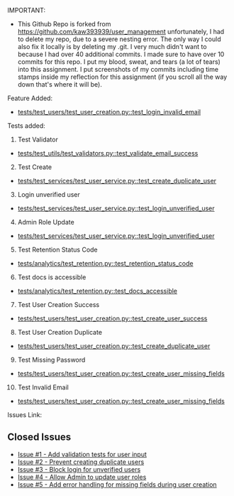 IMPORTANT: 
- This Github Repo is forked from https://github.com/kaw393939/user_management unfortunately, I had to delete my repo, due to a severe nesting error. The only way I could also fix it locally is by deleting my .git. I very much didn't want to because I had over 40 additional commits. I made sure to have over 10 commits for this repo. I put my blood, sweat, and tears (a lot of tears) into this assignment. I put screenshots of my commits including time stamps inside my reflection for this assignment (if you scroll all the way down that's where it will be). 

Feature Added: 
- [tests/test_users/test_user_creation.py::test_login_invalid_email](https://github.com/daniellescalera/scalera_final/blob/main/tests/test_users/test_user_creation.py#L55)


Tests added: 

1. Test Validator
- [tests/test_utils/test_validators.py::test_validate_email_success](https://github.com/daniellescalera/scalera_final/blob/main/tests/test_utils/test_validators.py#L8)
 
 2. Test Create
- [tests/test_services/test_user_service.py::test_create_duplicate_user](https://github.com/daniellescalera/scalera_final/blob/main/tests/test_services/test_user_service.py#L36)

3. Login unverified user
- [tests/test_services/test_user_service.py::test_login_unverified_user](https://github.com/daniellescalera/scalera_final/blob/main/tests/test_services/test_user_service.py#L69)

4. Admin Role Update 
- [tests/test_services/test_user_service.py::test_login_unverified_user](https://github.com/daniellescalera/scalera_final/blob/main/tests/test_services/test_user_service.py#L69)

5. Test Retention Status Code
- [tests/analytics/test_retention.py::test_retention_status_code](https://github.com/daniellescalera/scalera_final/blob/main/tests/analytics/test_retention.py#L6)

6. Test docs is accessible
- [tests/analytics/test_retention.py::test_docs_accessible](https://github.com/daniellescalera/scalera_final/blob/main/tests/analytics/test_retention.py#L14)

7. Test User Creation Success
- [tests/test_users/test_user_creation.py::test_create_user_success](https://github.com/daniellescalera/scalera_final/blob/main/tests/test_users/test_user_creation.py#L6)

8. Test User Creation Duplicate
- [tests/test_users/test_user_creation.py::test_create_duplicate_user](https://github.com/daniellescalera/scalera_final/blob/main/tests/test_users/test_user_creation.py#L18)

9. Test Missing Password
- [tests/test_users/test_user_creation.py::test_create_user_missing_fields](https://github.com/daniellescalera/scalera_final/blob/main/tests/test_users/test_user_creation.py#L30)

10. Test Invalid Email
- [tests/test_users/test_user_creation.py::test_create_user_missing_fields](https://github.com/daniellescalera/scalera_final/blob/main/tests/test_users/test_user_creation.py#L30)


Issues Link: 

## Closed Issues

- [Issue #1 - Add validation tests for user input](https://github.com/daniellescalera/scalera_final/issues/1)
- [Issue #2 - Prevent creating duplicate users](https://github.com/daniellescalera/scalera_final/issues/2)
- [Issue #3 - Block login for unverified users](https://github.com/daniellescalera/scalera_final/issues/3)
- [Issue #4 - Allow Admin to update user roles](https://github.com/daniellescalera/scalera_final/issues/4)
- [Issue #5 - Add error handling for missing fields during user creation](https://github.com/daniellescalera/scalera_final/issues/5)

